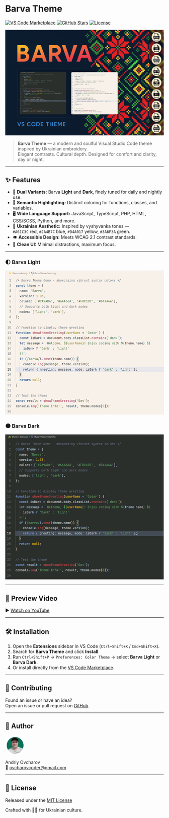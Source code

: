 # Barva Theme

[![VS Code Marketplace](https://img.shields.io/visual-studio-marketplace/v/ovcharovcoder.barva-theme?color=blue)](https://marketplace.visualstudio.com/items?itemName=ovcharovcoder.barva-theme)
[![GitHub Stars](https://img.shields.io/github/stars/ovcharovcoder/barva-theme?color=yellow)](https://github.com/ovcharovcoder/barva-theme)
[![License](https://img.shields.io/github/license/ovcharovcoder/barva-theme?color=green)](https://raw.githubusercontent.com/ovcharovcoder/barva-theme/main/LICENSE)

![Barva Theme Banner](https://raw.githubusercontent.com/ovcharovcoder/barva-theme/main/images/barva-theme-banner.png)

> **Barva Theme** — a modern and soulful Visual Studio Code theme inspired by Ukrainian embroidery.  
> Elegant contrasts. Cultural depth. Designed for comfort and clarity, day or night.

---

## ✨ Features

- 🎨 **Dual Variants:** Barva **Light** and **Dark**, finely tuned for daily and nightly use.  
- 🧠 **Semantic Highlighting:** Distinct coloring for functions, classes, and variables.  
- 🖥 **Wide Language Support:** JavaScript, TypeScript, PHP, HTML, CSS/SCSS, Python, and more.  
- 💙 **Ukrainian Aesthetic:** Inspired by vyshyvanka tones —  
  `#A61C3C` red, `#2A4B7C` blue, `#D4A017` yellow, `#3A6F3A` green.  
- 👁 **Accessible Design:** Meets WCAG 2.1 contrast standards.  
- 🌿 **Clean UI:** Minimal distractions, maximum focus.

---

### 🌓 Barva Light
![Barva Light Preview](https://raw.githubusercontent.com/ovcharovcoder/barva-theme/main/images/light-theme.png)

### 🌑 Barva Dark
![Barva Dark Preview](https://raw.githubusercontent.com/ovcharovcoder/barva-theme/main/images/dark-theme.png)

---

## 🎥 Preview Video
▶️ [Watch on YouTube](https://youtu.be/Trtltz5r7WY)

---

## 🛠 Installation

1. Open the **Extensions** sidebar in VS Code (`Ctrl+Shift+X` / `Cmd+Shift+X`).
2. Search for **Barva Theme** and click **Install**.
3. Run `Ctrl+Shift+P` → `Preferences: Color Theme` → select **Barva Light** or **Barva Dark**.  
4. Or install directly from the [VS Code Marketplace](https://marketplace.visualstudio.com/items?itemName=ovcharovcoder.barva-theme).

---

## 🧩 Contributing
Found an issue or have an idea?  
Open an issue or pull request on [GitHub](https://github.com/ovcharovcoder/barva-theme).

---

## 👤 Author

<img src="images/avatar.png" alt="Andriy Ovcharov" width="60px">  

Andriy Ovcharov  
📧 ovcharovcoder@gmail.com  

---

## 🪪 License
Released under the [MIT License](https://raw.githubusercontent.com/ovcharovcoder/barva-theme/main/LICENSE)

Crafted with 💙💛 for Ukrainian culture.

